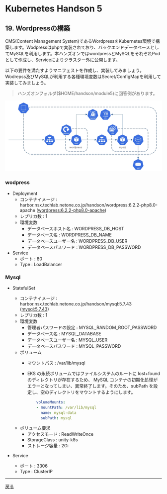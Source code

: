 # Kubernetes Handson 5

## 19. Wordpressの構築

CMS(Content Management System)であるWordpressをKubernetes環境で構築します。Wodpressはphpで実装されており、バックエンドデータベースとしてMySQLを利用します。本ハンズオンではwordpressとMySQLをそれぞれPodとして作成し、Serviceによりクラスター外に公開します。

以下の要件を満たすようマニフェストを作成し、実装してみましょう。Wodrepss及びMySQLが利用する各種環境変数はSecret/ConfigMapを利用して実装してみましょう。

>  ハンズオンフォルダ($HOME/handson/module5)に回答例があります。

![image-20211128204032586](kubernetes-handson5.assets/image-20211128204032586.png)

### wodpress

- Deployment
  - コンテナイメージ : harbor.nsx.techlab.netone.co.jp/handson/wordpress:6.2.2-php8.0-apache ([wordpress:6.2.2-php8.0-apache](https://hub.docker.com/layers/library/wordpress/6.2.2-php8.2-apache/images/sha256-47bcdee69d620e5d33795ff9b6154ba3a292440f6769a8ff2dbf645625c475fe?context=explore))
  - レプリカ数 : 1
  - 環境変数
    - データベースホスト名 : WORDPRESS_DB_HOST
    - データベース名 : WORDPRESS_DB_NAME
    - データベースユーザー名 : WORDPRESS_DB_USER
    - データベースパスワード : WORDPRESS_DB_PASSWORD
- Service
  - ポート : 80
  - Type : LoadBalancer

### Mysql

- StatefulSet
  - コンテナイメージ :  harbor.nsx.techlab.netone.co.jp/handson/mysql:5.7.43 ([mysql:5.7.43](https://hub.docker.com/layers/library/mysql/5.7.43/images/sha256-aaa1374f1e6c24d73e9dfa8f2cdae81c8054e6d1d80c32da883a9050258b6e83?context=explore))
  - レプリカ数 : 1
  - 環境変数
    - 管理者パスワードの設定 : MYSQL_RANDOM_ROOT_PASSWORD
    - データベース名 : MYSQL_DATABASE
    - データベースユーザー名 : MYSQL_USER
    - データベースパスワード : MYSQL_PASSWORD
  - ボリューム
    - マウントパス : /var/lib/mysql
    
    - EKS の永続ボリュームではファイルシステムのルートに lost+found のディレクトリが存在するため、 MySQL コンテナの初期化処理がエラーとなってしまい、異常終了します。そのため、subPath を設定し、空のディレクトリをマウントするようにします。
    
      ```yaml
          volumeMounts:
          - mountPath: /var/lib/mysql
            name: mysql-data
            subPath: mysql 
      ```
  - ボリューム要求
    - アクセスモード : ReadWriteOnce
    - StorageClass : unity-k8s
    - ストレージ容量 : 2Gi
  
- Service
  - ポート : 3306
  - Type : ClusterIP

---

[戻る](handson.html)